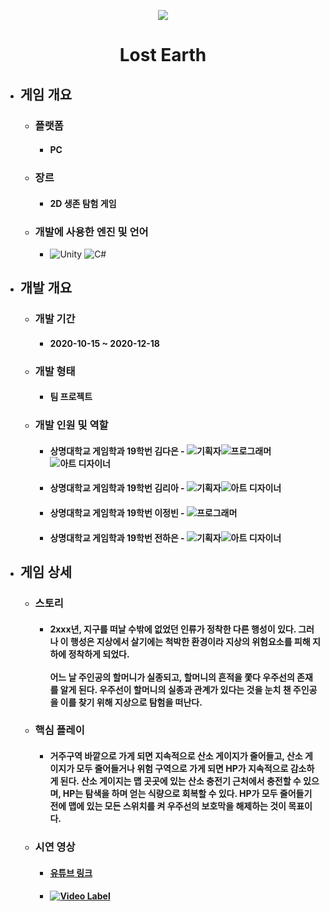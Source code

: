 <p align="center"><img src="https://user-images.githubusercontent.com/69952837/178147543-b337c977-cfa6-4089-8d81-00681b3180d2.png"></p>

<div align="center">
  <H1>Lost Earth</H1>
</div>

+ ## **게임 개요**
  + ### 플랫폼
    + #### PC
  + ### 장르
    + #### 2D 생존 탐험 게임
  + ### 개발에 사용한 엔진 및 언어 
    + <img alt="Unity" src ="https://img.shields.io/badge/Unity-FFFFFF.svg?&style=for-the-badge&logo=Unity&logoColor=black"/> <img alt="C#" src ="https://img.shields.io/badge/C Sharp-239120.svg?&style=for-the-badge&logo=CSharp&logoColor=white"/>
+ ## **개발 개요**
  + ### 개발 기간
    + #### 2020-10-15 ~ 2020-12-18
  + ### 개발 형태
    + #### 팀 프로젝트
  + ### 개발 인원 및 역할
    + #### 상명대학교 게임학과 19학번 김다은 - <img alt="기획자" src ="https://img.shields.io/badge/기획자-2B579A.svg?&style=for-the-badge&logo=MicrosoftWord&logoColor=white"/><img alt="프로그래머" src ="https://img.shields.io/badge/서브 프로그래머-5C2D91.svg?&style=for-the-badge&logo=VisualStudio&logoColor=white"/><img alt="아트 디자이너" src ="https://img.shields.io/badge/서브 아트 디자이너-31A8FF.svg?&style=for-the-badge&logo=AdobePhotoshop&logoColor=black"/>
    + #### 상명대학교 게임학과 19학번 김리아 - <img alt="기획자" src ="https://img.shields.io/badge/기획자-2B579A.svg?&style=for-the-badge&logo=MicrosoftWord&logoColor=white"/><img alt="아트 디자이너" src ="https://img.shields.io/badge/서브 아트 디자이너-31A8FF.svg?&style=for-the-badge&logo=AdobePhotoshop&logoColor=black"/>
    + #### 상명대학교 게임학과 19학번 이정빈 - <img alt="프로그래머" src ="https://img.shields.io/badge/메인 프로그래머-5C2D91.svg?&style=for-the-badge&logo=VisualStudio&logoColor=white"/>
    + #### 상명대학교 게임학과 19학번 전하은 - <img alt="기획자" src ="https://img.shields.io/badge/기획자-2B579A.svg?&style=for-the-badge&logo=MicrosoftWord&logoColor=white"/><img alt="아트 디자이너" src ="https://img.shields.io/badge/메인 아트 디자이너-31A8FF.svg?&style=for-the-badge&logo=AdobePhotoshop&logoColor=black"/>
+ ## **게임 상세**
  + ### 스토리
    + #### 2xxx년, 지구를 떠날 수밖에 없었던 인류가 정착한 다른 행성이 있다. 그러나 이 행성은 지상에서 살기에는 척박한 환경이라 지상의 위험요소를 피해 지하에 정착하게 되었다. <br><br>어느 날 주인공의 할머니가 실종되고, 할머니의 흔적을 쫓다 우주선의 존재를 알게 된다. 우주선이 할머니의 실종과 관계가 있다는 것을 눈치 챈 주인공을 이를 찾기 위해 지상으로 탐험을 떠난다.
  + ### 핵심 플레이
    + #### 거주구역 바깥으로 가게 되면 지속적으로 산소 게이지가 줄어들고, 산소 게이지가 모두 줄어들거나 위험 구역으로 가게 되면 HP가 지속적으로 감소하게 된다. 산소 게이지는 맵 곳곳에 있는 산소 충전기 근처에서 충전할 수 있으며, HP는 탐색을 하며 얻는 식량으로 회복할 수 있다. HP가 모두 줄어들기 전에 맵에 있는 모든 스위치를 켜 우주선의 보호막을 해제하는 것이 목표이다.
  + ### 시연 영상
    + #### [유튜브 링크](https://youtu.be/MulhF-B_Bl0)
    + #### [![Video Label](https://user-images.githubusercontent.com/69952837/178147577-0ba07b58-8d36-4bb7-b306-3291cb117f06.PNG)](https://youtu.be/MulhF-B_Bl0)
